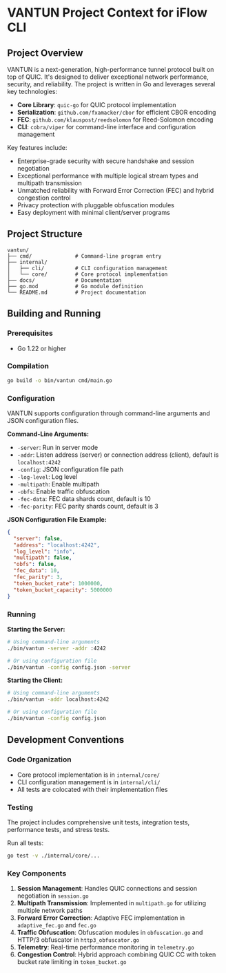 # VANTUN Project Context for iFlow CLI

## Project Overview

VANTUN is a next-generation, high-performance tunnel protocol built on top of QUIC. It's designed to deliver exceptional network performance, security, and reliability. The project is written in Go and leverages several key technologies:

- **Core Library**: `quic-go` for QUIC protocol implementation
- **Serialization**: `github.com/fxamacker/cbor` for efficient CBOR encoding
- **FEC**: `github.com/klauspost/reedsolomon` for Reed-Solomon encoding
- **CLI**: `cobra/viper` for command-line interface and configuration management

Key features include:
- Enterprise-grade security with secure handshake and session negotiation
- Exceptional performance with multiple logical stream types and multipath transmission
- Unmatched reliability with Forward Error Correction (FEC) and hybrid congestion control
- Privacy protection with pluggable obfuscation modules
- Easy deployment with minimal client/server programs

## Project Structure

```
vantun/
├── cmd/              # Command-line program entry
├── internal/
│   ├── cli/          # CLI configuration management
│   └── core/         # Core protocol implementation
├── docs/             # Documentation
├── go.mod            # Go module definition
└── README.md         # Project documentation
```

## Building and Running

### Prerequisites
- Go 1.22 or higher

### Compilation
```bash
go build -o bin/vantun cmd/main.go
```

### Configuration
VANTUN supports configuration through command-line arguments and JSON configuration files.

**Command-Line Arguments:**
- `-server`: Run in server mode
- `-addr`: Listen address (server) or connection address (client), default is `localhost:4242`
- `-config`: JSON configuration file path
- `-log-level`: Log level
- `-multipath`: Enable multipath
- `-obfs`: Enable traffic obfuscation
- `-fec-data`: FEC data shards count, default is 10
- `-fec-parity`: FEC parity shards count, default is 3

**JSON Configuration File Example:**
```json
{
  "server": false,
  "address": "localhost:4242",
  "log_level": "info",
  "multipath": false,
  "obfs": false,
  "fec_data": 10,
  "fec_parity": 3,
  "token_bucket_rate": 1000000,
  "token_bucket_capacity": 5000000
}
```

### Running

**Starting the Server:**
```bash
# Using command-line arguments
./bin/vantun -server -addr :4242

# Or using configuration file
./bin/vantun -config config.json -server
```

**Starting the Client:**
```bash
# Using command-line arguments
./bin/vantun -addr localhost:4242

# Or using configuration file
./bin/vantun -config config.json
```

## Development Conventions

### Code Organization
- Core protocol implementation is in `internal/core/`
- CLI configuration management is in `internal/cli/`
- All tests are colocated with their implementation files

### Testing
The project includes comprehensive unit tests, integration tests, performance tests, and stress tests.

Run all tests:
```bash
go test -v ./internal/core/...
```

### Key Components
1. **Session Management**: Handles QUIC connections and session negotiation in `session.go`
2. **Multipath Transmission**: Implemented in `multipath.go` for utilizing multiple network paths
3. **Forward Error Correction**: Adaptive FEC implementation in `adaptive_fec.go` and `fec.go`
4. **Traffic Obfuscation**: Obfuscation modules in `obfuscation.go` and HTTP/3 obfuscator in `http3_obfuscator.go`
5. **Telemetry**: Real-time performance monitoring in `telemetry.go`
6. **Congestion Control**: Hybrid approach combining QUIC CC with token bucket rate limiting in `token_bucket.go`